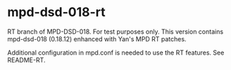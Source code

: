 mpd-dsd-018-rt
=============

RT branch of MPD-DSD-018. For test purposes only.
This version contains mpd-dsd-018 (0.18.12) enhanced with Yan's MPD RT patches.

Additional configuration in mpd.conf is needed to use the RT features.
See README-RT.






